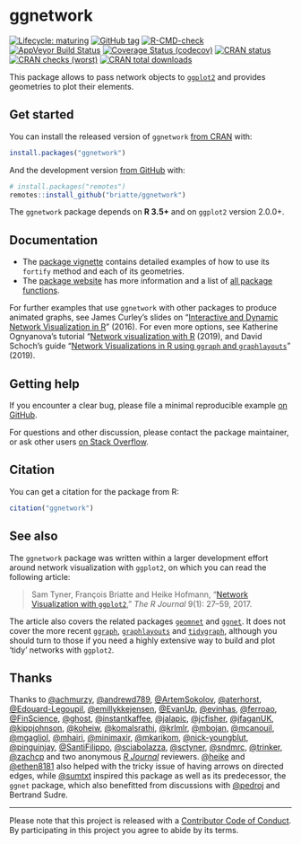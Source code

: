 
<!-- README.md is generated from README.Rmd. Please edit that file -->

# ggnetwork

<!-- badges: start -->

[![Lifecycle:
maturing](https://img.shields.io/badge/lifecycle-maturing-blue.svg)](https://www.tidyverse.org/lifecycle/#maturing)
[![GitHub
tag](https://img.shields.io/github/tag/briatte/ggnetwork.svg?label=latest)](https://github.com/briatte/ggnetwork/releases)
[![R-CMD-check](https://github.com/briatte/ggnetwork/workflows/R-CMD-check/badge.svg)](https://github.com/briatte/ggnetwork/actions?workflow=R-CMD-check)
[![AppVeyor Build
Status](https://ci.appveyor.com/api/projects/status/github/briatte/ggnetwork?branch=master&svg=true)](https://ci.appveyor.com/project/briatte/ggnetwork)
[![Coverage Status
(codecov)](https://codecov.io/gh/briatte/ggnetwork/branch/master/graph/badge.svg)](https://codecov.io/gh/briatte/ggnetwork)
[![CRAN
status](https://www.r-pkg.org/badges/version-ago/ggnetwork)](https://cran.r-project.org/package=ggnetwork)
[![CRAN checks
(worst)](https://cranchecks.info/badges/worst/ggnetwork)](https://cran.r-project.org/web/checks/check_results_ggnetwork.html)
[![CRAN total
downloads](https://cranlogs.r-pkg.org/badges/grand-total/ggnetwork)](https://cran.r-project.org/package=ggnetwork)
<!-- badges: end -->

This package allows to pass network objects to
[`ggplot2`](https://ggplot2.org/) and provides geometries to plot their
elements.

## Get started

You can install the released version of `ggnetwork` [from
CRAN](https://cran.r-project.org/package=ggnetwork) with:

``` r
install.packages("ggnetwork")
```

And the development version [from
GitHub](https://github.com/briatte/ggnetwork) with:

``` r
# install.packages("remotes")
remotes::install_github("briatte/ggnetwork")
```

The `ggnetwork` package depends on **R 3.5+** and on `ggplot2` version
2.0.0+.

## Documentation

  - The [package vignette](https://briatte.github.io/ggnetwork/)
    contains detailed examples of how to use its `fortify` method and
    each of its geometries.
  - The [package
    website](https://briatte.github.io/ggnetwork/articles/ggnetwork.html)
    has more information and a list of [all package
    functions](https://briatte.github.io/ggnetwork/reference/index.html).

For further examples that use `ggnetwork` with other packages to produce
animated graphs, see James Curley’s slides on “[Interactive and Dynamic
Network Visualization in
R](http://curleylab.psych.columbia.edu/netviz/)” (2016). For even more
options, see Katherine Ognyanova’s tutorial “[Network visualization with
R](https://kateto.net/network-visualization) (2019), and David Schoch’s
guide “[Network Visualizations in R using `ggraph` and
`graphlayouts`](http://mr.schochastics.net/netVizR.html)” (2019).

## Getting help

If you encounter a clear bug, please file a minimal reproducible example
[on GitHub](https://github.com/briatte/ggnetwork/issues).

For questions and other discussion, please contact the package
maintainer, or ask other users [on Stack
Overflow](https://stackoverflow.com/search?tab=newest&q=ggnetwork).

## Citation

You can get a citation for the package from R:

``` r
citation("ggnetwork")
```

## See also

The `ggnetwork` package was written within a larger development effort
around network visualization with `ggplot2`, on which you can read the
following article:

> Sam Tyner, François Briatte and Heike Hofmann, “[Network Visualization
> with `ggplot2`](https://doi.org/10.32614/RJ-2017-023),” *The R
> Journal* 9(1): 27–59, 2017.

The article also covers the related packages
[`geomnet`](https://github.com/sctyner/geomnet) and
[`ggnet`](https://github.com/briatte/ggnet). It does not cover the more
recent [`ggraph`](https://github.com/thomasp85/ggraph),
[`graphlayouts`](https://github.com/schochastics/graphlayouts) and
[`tidygraph`](https://github.com/thomasp85/tidygraph), although you
should turn to those if you need a highly extensive way to build and
plot ‘tidy’ networks with `ggplot2`.

## Thanks

Thanks to [@achmurzy](https://github.com/achmurzy),
[@andrewd789](https://github.com/andrewd789),
[@ArtemSokolov](https://github.com/ArtemSokolov),
[@aterhorst](https://github.com/aterhorst),
[@Edouard-Legoupil](https://github.com/Edouard-Legoupil),
[@emillykkejensen](https://github.com/emillykkejensen),
[@EvanUp](https://github.com/EvanUp),
[@evinhas](https://github.com/evinhas),
[@ferroao](https://github.com/ferroao),
[@FinScience](https://github.com/FinScience),
[@ghost](https://github.com/ghost),
[@instantkaffee](https://github.com/instantkaffee),
[@jalapic](https://github.com/jalapic),
[@jcfisher](https://github.com/jcfisher),
[@jfaganUK](https://github.com/jfaganUK),
[@kippjohnson](https://github.com/kippjohnson),
[@koheiw](https://github.com/koheiw),
[@komalsrathi](https://github.com/komalsrathi),
[@krlmlr](https://github.com/krlmlr),
[@mbojan](https://github.com/mbojan),
[@mcanouil](https://github.com/mcanouil),
[@mgagliol](https://github.com/mgagliol),
[@mhairi](https://github.com/mhairi),
[@minimaxir](https://github.com/minimaxir),
[@mkarikom](https://github.com/mkarikom),
[@nick-youngblut](https://github.com/nick-youngblut),
[@pinguinjay](https://github.com/pinguinjay),
[@SantiFilippo](https://github.com/SantiFilippo),
[@sciabolazza](https://github.com/sciabolazza),
[@sctyner](https://github.com/sctyner),
[@sndmrc](https://github.com/sndmrc),
[@trinker](https://github.com/trinker),
[@zachcp](https://github.com/zachcp) and two anonymous *[R
Journal](https://journal.r-project.org/)* reviewers.
[@heike](https://github.com/heike) and
[@ethen8181](https://github.com/ethen8181) also helped with the tricky
issue of having arrows on directed edges, while
[@sumtxt](https://github.com/sumtxt) inspired this package as well as
its predecessor, the `ggnet` package, which also benefitted from
discussions with [@pedroj](https://github.com/pedroj) and Bertrand
Sudre.

-----

Please note that this project is released with a [Contributor Code of
Conduct](.github/CODE_OF_CONDUCT.md).  
By participating in this project you agree to abide by its terms.
